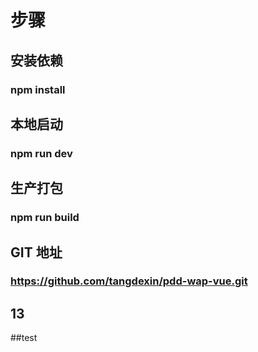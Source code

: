 # 步骤
## 安装依赖
### npm install
## 本地启动
### npm run dev
## 生产打包
### npm run build
## GIT 地址
### https://github.com/tangdexin/pdd-wap-vue.git
## 13
##test
